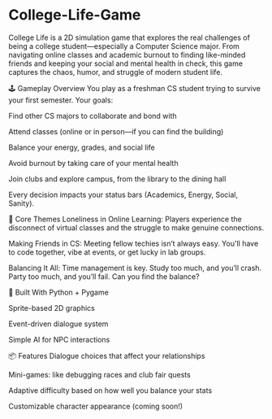# College-Life-Game

College Life is a 2D simulation game that explores the real challenges of being a college student—especially a Computer Science major. From navigating online classes and academic burnout to finding like-minded friends and keeping your social and mental health in check, this game captures the chaos, humor, and struggle of modern student life.

🕹️ Gameplay Overview
You play as a freshman CS student trying to survive your first semester. Your goals:

Find other CS majors to collaborate and bond with

Attend classes (online or in person—if you can find the building)

Balance your energy, grades, and social life

Avoid burnout by taking care of your mental health

Join clubs and explore campus, from the library to the dining hall

Every decision impacts your status bars (Academics, Energy, Social, Sanity).

🎯 Core Themes
Loneliness in Online Learning: Players experience the disconnect of virtual classes and the struggle to make genuine connections.

Making Friends in CS: Meeting fellow techies isn’t always easy. You'll have to code together, vibe at events, or get lucky in lab groups.

Balancing It All: Time management is key. Study too much, and you’ll crash. Party too much, and you’ll fail. Can you find the balance?

🧰 Built With
Python + Pygame 

Sprite-based 2D graphics

Event-driven dialogue system

Simple AI for NPC interactions

📦 Features
Dialogue choices that affect your relationships

Mini-games: like debugging races and club fair quests

Adaptive difficulty based on how well you balance your stats

Customizable character appearance (coming soon!)
